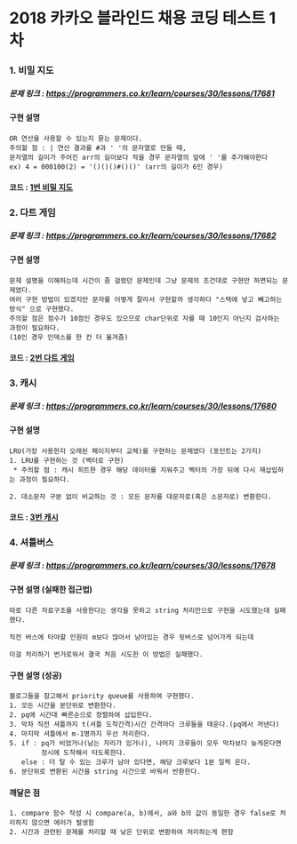 2018 카카오 블라인드 채용 코딩 테스트 1차
======================================

### 1. 비밀 지도

##### 문제 링크 : https://programmers.co.kr/learn/courses/30/lessons/17681

#### 구현 설명
 ```
 OR 연산을 사용할 수 있는지 묻는 문제이다.
 주의할 점 : | 연산 결과를 #과 ' '의 문자열로 만들 때, 
 문자열의 길이가 주어진 arr의 길이보다 작을 경우 문자열의 앞에 ' '를 추가해야한다
 ex) 4 = 000100(2) = '()()()#()()' (arr의 길이가 6인 경우)
 ```  
 #### 코드 : [1번 비밀 지도](./CodingTest(1)/(1)비밀지도.cpp)

 ### 2. 다트 게임

 ##### 문제 링크 : https://programmers.co.kr/learn/courses/30/lessons/17682

 #### 구현 설명
 ```
 문제 설명을 이해하는데 시간이 좀 걸렸던 문제인데 그냥 문제의 조건대로 구현만 하면되는 문제였다. 
 여러 구현 방법이 있겠지만 문자를 어떻게 잘라서 구현할까 생각하다 "스택에 넣고 빼고하는 방식" 으로 구현했다. 
 주의할 점은 점수가 10점인 경우도 있으므로 char단위로 자를 때 10인지 아닌지 검사하는 과정이 필요하다. 
 (10인 경우 인덱스를 한 칸 더 옮겨줌)
 ```
 #### 코드 : [2번 다트 게임](./CodingTest(1)/(2)다트게임.cpp)

### 3. 캐시

##### 문제 링크 : https://programmers.co.kr/learn/courses/30/lessons/17680

#### 구현 설명 
```
LRU(가장 사용한지 오래된 페이지부터 교체)를 구현하는 문제였다 (포인트는 2가지)
1. LRU를 구현하는 것 (벡터로 구현)
 * 주의할 점 : 캐시 히트한 경우 해당 데이터를 지워주고 벡터의 가장 뒤에 다시 재삽입하는 과정이 필요하다.

2. 대소문자 구분 없이 비교하는 것 : 모든 문자를 대문자로(혹은 소문자로) 변환한다.
```
 #### 코드 : [3번 캐시](./CodingTest(1)/(3)캐시.cpp)

 ### 4. 셔틀버스

 ##### 문제 링크 : https://programmers.co.kr/learn/courses/30/lessons/17678

 #### 구현 설명 (실패한 접근법)
 ```
 따로 다른 자료구조를 사용한다는 생각을 못하고 string 처리만으로 구현을 시도했는데 실패했다. 
 
 직전 버스에 타야할 인원이 m보다 많아서 남아있는 경우 뒷버스로 넘어가게 되는데

 이걸 처리하기 번거로워서 결국 처음 시도한 이 방법은 실패했다. 
 ```

 #### 구현 설명 (성공)
 ```
 블로그들을 참고해서 priority queue를 사용하여 구현했다. 
 1. 모든 시간을 분단위로 변환한다.
 2. pq에 시간대 빠른순으로 정렬하여 삽입한다.
 3. 막차 직전 셔틀까지 t(셔틀 도착간격)시간 간격마다 크루들을 태운다.(pq에서 꺼낸다)
 4. 마지막 셔틀에서 m-1명까지 우선 처리한다. 
 5. if : pq가 비었거나(남는 자리가 있거나), 나머지 크루들이 모두 막차보다 늦게온다면
         정시에 도착해서 타도록한다.
    else : 더 탈 수 있는 크루가 남아 있다면, 해당 크루보다 1분 일찍 온다. 
 6. 분단위로 변환된 시간을 string 시간으로 바꿔서 반환한다. 
 ```

 #### 깨달은 점
 ```
 1. compare 함수 작성 시 compare(a, b)에서, a와 b의 값이 동일한 경우 false로 처리하지 않으면 에러가 발생함
 2. 시간과 관련된 문제를 처리할 때 낮은 단위로 변환하여 처리하는게 편함
 ```